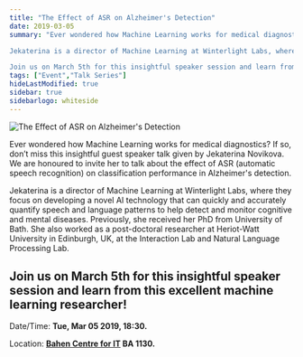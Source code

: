 ```yaml
---
title: "The Effect of ASR on Alzheimer's Detection"
date: 2019-03-05
summary: "Ever wondered how Machine Learning works for medical diagnostics? If so, don’t miss this insightful guest speaker talk given by Jekaterina Novikova. We are honoured to invite her to talk about the effect of ASR (automatic speech recognition) on classification performance in Alzheimer's detection.

Jekaterina is a director of Machine Learning at Winterlight Labs, where they focus on developing a novel AI technology that can quickly and accurately quantify speech and language patterns to help detect and monitor cognitive and mental diseases. Previously, she received her PhD from University of Bath. She also worked as a post-doctoral researcher at Heriot-Watt University in Edinburgh, UK, at the Interaction Lab and Natural Language Processing Lab.

Join us on March 5th for this insightful speaker session and learn from this excellent machine learning researcher!"
tags: ["Event","Talk Series"]
hideLastModified: true
sidebar: true
sidebarlogo: whiteside
---
```


![The Effect of ASR on Alzheimer's Detection](https://drive.google.com/u/0/uc?id=1pIzt9_T_moOBums_H3qXz7MCQ1Pq1KVL)

Ever wondered how Machine Learning works for medical diagnostics? If so, don’t miss this insightful guest speaker talk given by Jekaterina Novikova. We are honoured to invite her to talk about the effect of ASR (automatic speech recognition) on classification performance in Alzheimer's detection.

Jekaterina is a director of Machine Learning at Winterlight Labs, where they focus on developing a novel AI technology that can quickly and accurately quantify speech and language patterns to help detect and monitor cognitive and mental diseases. Previously, she received her PhD from University of Bath. She also worked as a post-doctoral researcher at Heriot-Watt University in Edinburgh, UK, at the Interaction Lab and Natural Language Processing Lab.

Join us on March 5th for this insightful speaker session and learn from this excellent machine learning researcher!
---
Date/Time: **Tue, Mar 05 2019, 18:30.**

Location: **[Bahen Centre for IT](http://map.utoronto.ca/utsg/building/080) BA 1130.**
